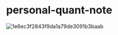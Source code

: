 # personal-quant-note
![1e6ec3f2843f9da1a79de3091b3baab](https://github.com/sea-xiu/personal-quant-note/assets/120371005/d99cf7a0-a110-44a5-b60d-b2a096aab114)
